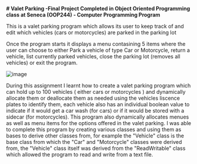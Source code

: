 **# Valet Parking -Final Project Completed in Object Oriented Programming class at Seneca (OOP244) - Computer Programming Program**

This is a valet parking program which allows its user to keep track of and edit which vehicles (cars or motorcycles) are parked in the parking lot 

Once the program starts it displays a menu contasining 5 items where the user can choose to either Park a vehicle of type Car or Motorcycle, return a vehicle, list currently parked vehicles, close the parking lot (removes all vehicles) or exit the program.

![image](https://user-images.githubusercontent.com/59423827/164942860-9cbbcc79-4216-4604-a420-0c9cc7997ea5.png)

During this assignment I learnt how to create a valet parking program which can hold up to 100 vehicles ( either cars or motorcycles ) and dynamically allocate them or deallocate them as needed using the vehicles liscence plates to identify them, each vehicle also has an individual boolean value to indicate if it would get a car wash (for cars) or if it would be stored with a sidecar (for motorcycles). This program also dynamically allocates menues as well as menu items for the options offered in the valet parking. I was able to complete this program by creating various classes and using them as bases to derive other classes from, for example the "Vehicle" class is the base class from which the "Car" and "Motorcycle" classes were derived from, the "Vehicle" class itself was derived from the "ReadWritable" class which allowed the program to read and write from a text file.
